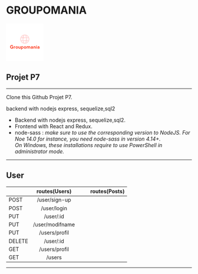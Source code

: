 # GROUPOMANIA 
[![logo](backend/images/icon-above-fontPourReaME.png)](#)

## Projet P7


---------------------
Clone this  Github Projet P7. 

backend with nodejs express, sequelize,sql2

* Backend with nodejs express, sequelize,sql2.
* Frontend with React and Redux.
* node-sass : *make sure to use the corresponding version to NodeJS.* 
 *For Noe 14.0 for instance, you need node-sass in version 4.14+.*  
 *On Windows, these installations require to use PowerShell in administrator mode.*

---------------------
## User

|           |       routes(Users)            |             |                                |          routes(Posts)       |            
| :------------ | :----------------------:|:----------: | :-------------------------------: | --------------------: |
|    POST       |   /user/sign-up         |             |                                   |                       |
|    POST       |   /user/login           |             |                                   |                       |
|    PUT        |   /user/:id             |             |                                   |                       |
|    PUT        |   /user/modifname       |             |                                   |                       |
|    PUT        |   /users/profil         |             |                                   |                       |
|    DELETE     |   /user/:id             |             |                                   |                       |
|    GET        |   /users/profil         |             |                                   |                       |
|    GET        |   /users                |             |                                   |                       |

----------------------



